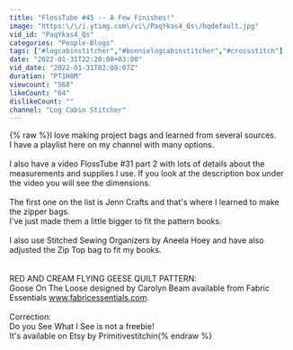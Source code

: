 ```yaml
---
title: "FlossTube #45 -- A Few Finishes!"
image: "https:\/\/i.ytimg.com\/vi\/PaqYkas4_Qs\/hqdefault.jpg"
vid_id: "PaqYkas4_Qs"
categories: "People-Blogs"
tags: ["#logcabinstitcher","#bonnielogcabinstitcher","#crossstitch"]
date: "2022-01-31T22:20:00+03:00"
vid_date: "2022-01-31T02:08:07Z"
duration: "PT1H8M"
viewcount: "568"
likeCount: "64"
dislikeCount: ""
channel: "Log Cabin Stitcher"
---
```

{% raw %}I love making project bags and learned from several sources.<br />I have a playlist here on my channel with many options. <br /><br />I also have a video FlossTube #31 part 2 with lots of details about the measurements and supplies I use.  If you look at the description box  under the video you will see the dimensions. <br /><br />The first one on the list is Jenn Crafts and that's where I learned to make the zipper bags. <br />I've just made them a little bigger to fit the pattern books.<br /><br />I also use Stitched Sewing Organizers by Aneela Hoey and have also adjusted the Zip Top bag to fit my books.<br /><br /><br />RED AND CREAM FLYING GEESE QUILT PATTERN:<br /> Goose On The Loose designed by Carolyn Beam available from Fabric Essentials www.fabricessentials.com.  <br /><br />Correction: <br />Do you See What I See is not a freebie!<br />It's available on Etsy by Primitivestitchin{% endraw %}
